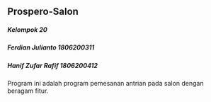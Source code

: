 ## Prospero-Salon
##### Kelompok 20
##### Ferdian Julianto 1806200311
##### Hanif Zufar Rafif 1806200412

Program ini adalah program pemesanan antrian pada salon dengan beragam fitur.



